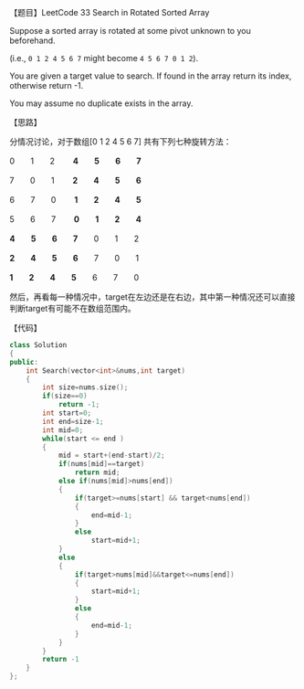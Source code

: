 【题目】LeetCode 33 Search in Rotated Sorted Array

 Suppose a sorted array is rotated at some pivot unknown to you beforehand.

 (i.e., `0 1 2 4 5 6 7` might become `4 5 6 7 0 1 2`).

 You are given a target value to search. If found in the array return its index, otherwise return -1.

 You may assume no duplicate exists in the array.

 【思路】

分情况讨论，对于数组[0 1 2 4 5 6 7] 共有下列七种旋转方法：

0　　1　　2　　 **4　　5　　6　　7**

7　　0　　1　　 **2　　4　　5　　6**

6　　7　　0　　 **1　　2　　4　　5**

5　　6　　7　　 **0　　1　　2　　4**

**4　　5　　6　　7**　　0　　1　　2

**2　　4　　5　　6**　　7　　0　　1

**1　　2　　4　　5**　　6　　7　　0

然后，再看每一种情况中，target在左边还是在右边，其中第一种情况还可以直接判断target有可能不在数组范围内。

【代码】

```c++
class Solution
{
public:
    int Search(vector<int>&nums,int target)
    {
        int size=nums.size();
        if(size==0)
            return -1;
        int start=0;
        int end=size-1;
        int mid=0;
        while(start <= end )
        {
            mid = start+(end-start)/2;
            if(nums[mid]==target)
                return mid;
            else if(nums[mid]>nums[end])
            {
                if(target>=nums[start] && target<nums[end])
                {
                    end=mid-1;
                }
                else
                    start=mid+1;
            }
            else
            {
                if(target>nums[mid]&&target<=nums[end])
                {
                    start=mid+1;
                }
                else
                {
                    end=mid-1;
                }
            }
        }
        return -1
    }
};
```

